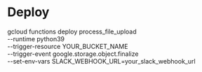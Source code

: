 # Deploy
gcloud functions deploy process_file_upload \
    --runtime python39 \
    --trigger-resource YOUR_BUCKET_NAME \
    --trigger-event google.storage.object.finalize \
    --set-env-vars SLACK_WEBHOOK_URL=your_slack_webhook_url
